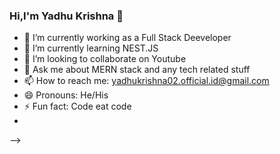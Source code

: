 ### Hi,I'm Yadhu Krishna 👋


- 🔭 I’m currently working as a Full Stack Deeveloper
- 🌱 I’m currently learning NEST.JS
- 👯 I’m looking to collaborate on Youtube
- 💬 Ask me about MERN stack and any tech related stuff
- 📫 How to reach me: yadhukrishna02.official.id@gmail.com
- 😄 Pronouns: He/His
- ⚡ Fun fact: Code eat code
- 
-->
